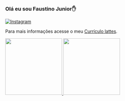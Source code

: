 ### Olá eu sou Faustino Junior✋

[![Instagram](https://img.shields.io/badge/Instagram-E4405F?style=for-the-badge&logo=instagram&logoColor=white)](https://www.instagram.com/fs_juniior/)

 Para mais informações acesse o meu [Currículo lattes](http://lattes.cnpq.br/9911644023998175).
 
<div>
<a href="https://github.com/andresalidia">
<img height="180em" src="https://github-readme-stats.vercel.app/api?username=fjuniior1221&show_icons=true&theme=dracula&include_all_commits=true&count_private=true"/>
<img height="180em" src="https://github-readme-stats.vercel.app/api/top-langs/?username=fjuniior1221&layout=compact&langs_count=7&theme=dracula"/>
</div>
 
